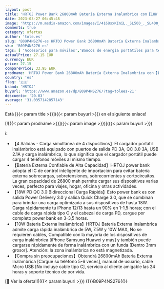 ```yaml
---
layout: post
title: 'HRTOJ Power Bank 26800mAh Batería Externa Inalambrica con【18W PD QC 3.0 Bidireccional Carga Rápida  4 Salidas】 USB C Cargador Portátil para iPhone Samsung Huawei OPPO Móviles y más [2022 Versión]'
date: 2023-03-27 06:45:48
image: 'https://m.media-amazon.com/images/I/4168sxKIniL._SL500_._SL400_.jpg'
comments: true
category: ofertas
author: 'tole.es'
slug: 'B09P4NS276-es HRTOJ Power Bank 26800mAh Batería Externa Inalambrica...'
sku: 'B09P4NS276-es'
tags: [ 'Accesorios para móviles','Bancos de energía portátiles para teléfonos móviles','Cargadores para móviles','Comunicación móvil y accesorios','Electrónica','hrtoj','iphone','🇪🇸', ]
actualPrice: 27.15 EUR
currency: EUR
price: 27.15
comparePrice: 33.95 EUR
prodname: 'HRTOJ Power Bank 26800mAh Batería Externa Inalambrica con【18W PD QC 3.0 Bidireccional Carga Rápida  4 Salidas】 USB C Cargador Portátil para iPhone Samsung Huawei OPPO Móviles y más [2022 Versión]'
country: 'es'
flag: '🇪🇸'
brand: 'HRTOJ'
buyurl: 'https://www.amazon.es/dp/B09P4NS276/?tag=tolees-21'
descuento: '20.03'
average: '31.0357142857143'
---
```


Está [{{< param title >}}]({{< param buyurl >}}) en el siguiente enlace!

[![{{< param prodname >}}]({{< param image >}})]({{< param buyurl >}})

ℹ️:

- 【4 Salidas - Carga simultánea de 4 dispositivos】El cargador portátil inalámbrico está equipado con puertos de salida PD 3A, QC 3.0 3A, USB 2.1A y carga inalámbrica, lo que significa que el cargador portátil puede cargar 4 teléfonos móviles al mismo tiempo.
- 【Batería Externa Confiable de Alta Capacidad】HRTOJ power bank adopta el IC de control inteligente de importación para evitar batería externa sobrecargas, sobretensiones, sobrecorrientes y cortocircuitos. La gran capacidad de 26800 mah permite cargar sus dispositivos varias veces, perfecto para viajes, hogar, oficina y otras actividades.
- 【18W PD QC 3.0 Bidireccional Carga Rápida】Esto power bank es con salida Power Delivery 3.0 y salida Quick Charge 3.0, que se combinan para brindar una carga optimizada a sus dispositivos de hasta 18W. Carga rápidamente tu iPhone 12/13 hasta un 90% en 1-1,5 horas; con el cable de carga rápida tipo C y el cabezal de carga PD, cargue por completo power bank en 3-3,5 horas.
- 【10W Batería Externa Inalámbrica】HRTOJ Batería Externa Inalambrica admite carga rápida inalámbrica de 5W, 7.5W y 10W MAX, No se requieren cables, Compatible con la mayoría de los dispositivos de carga inalámbrica [iPhone Samsung Huawei y más] y también puede cargarse rápidamente de forma inalámbrica con un funda [Dentro 3mm grosor]. Atención: la zona inalámbrica no está magnetizada.
- 【Compra sin preocupaciones】Obtendrá 26800mAh Bateria Externa Inalambrica [Cargue su teléfono 5-6 veces], manual de usuario, cable Micro USB [No incluye cable tipo C], servicio al cliente amigable las 24 horas y soporte técnico de por vida.

[🛒 Ver la oferta!!]({{< param buyurl >}})
{{<world>}}B09P4NS276{{</world>}}
